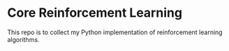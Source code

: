 # Core Reinforcement Learning

This repo is to collect my Python implementation of reinforcement learning algorithms.
